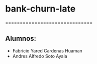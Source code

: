 # bank-churn-late
==============================
## Alumnos:

- Fabricio Yared Cardenas Huaman
- Andres Alfredo Soto Ayala
